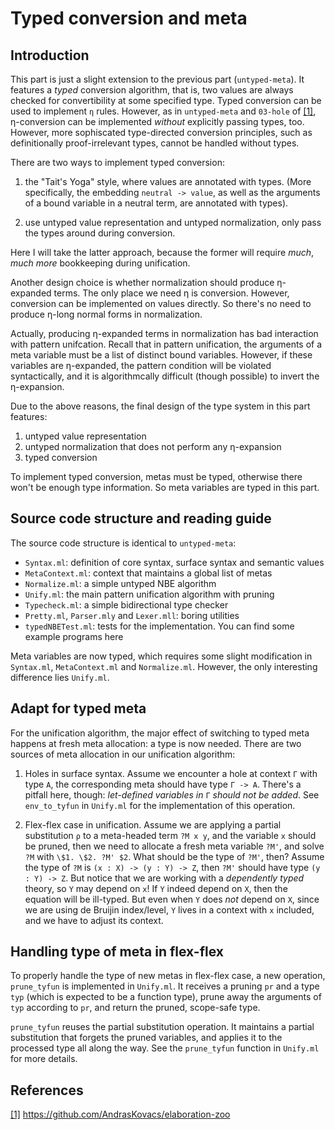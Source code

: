 # Typed conversion and meta

## Introduction

This part is just a slight extension to the previous part (`untyped-meta`).
It features a *typed* conversion algorithm,
that is, two values are always checked for convertibility at some specified type.
Typed conversion can be used to implement `η` rules.
However, as in `untyped-meta` and `03-hole` of [[1]](#ref1),
η-conversion can be implemented *without* explicitly passing types, too.
However, more sophiscated type-directed conversion principles,
such as definitionally proof-irrelevant types,
cannot be handled without types.

There are two ways to implement typed conversion:

1. the "Tait's Yoga" style, where values are annotated with types.
(More specifically, the embedding `neutral -> value`,
as well as the arguments of a bound variable in a neutral term,
are annotated with types).

1. use untyped value representation and untyped normalization,
only pass the types around during conversion.

Here I will take the latter approach,
because the former will require *much*, *much more* bookkeeping during unification.

Another design choice is whether normalization should produce η-expanded terms.
The only place we need η is conversion.
However, conversion can be implemented on values directly.
So there's no need to produce η-long normal forms in normalization.

Actually, producing η-expanded terms in normalization has bad interaction with pattern unifcation.
Recall that in pattern unification,
the arguments of a meta variable must be a list of distinct bound variables.
However, if these variables are η-expanded,
the pattern condition will be violated syntactically,
and it is algorithmcally difficult (though possible) to invert the η-expansion.

Due to the above reasons, the final design of the type system in this part features:

1. untyped value representation
1. untyped normalization that does not perform any η-expansion
1. typed conversion

To implement typed conversion,
metas must be typed, otherwise there won't be enough type information.
So meta variables are typed in this part.


## Source code structure and reading guide

The source code structure is identical to `untyped-meta`:

- `Syntax.ml`: definition of core syntax, surface syntax and semantic values
- `MetaContext.ml`: context that maintains a global list of metas
- `Normalize.ml`: a simple untyped NBE algorithm
- `Unify.ml`: the main pattern unification algorithm with pruning
- `Typecheck.ml`: a simple bidirectional type checker
- `Pretty.ml`, `Parser.mly` and `Lexer.mll`: boring utilities
- `typedNBETest.ml`: tests for the implementation. You can find some example programs here

Meta variables are now typed,
which requires some slight modification in `Syntax.ml`, `MetaContext.ml` and `Normalize.ml`.
However, the only interesting difference lies `Unify.ml`.


## Adapt for typed meta

For the unification algorithm,
the major effect of switching to typed meta happens at fresh meta allocation:
a type is now needed.
There are two sources of meta allocation in our unification algorithm:

1. Holes in surface syntax.
Assume we encounter a hole at context `Γ` with type `A`,
the corresponding meta should have type `Γ -> A`.
There's a pitfall here, though: *let-defined variables in* `Γ` *should not be added*.
See `env_to_tyfun` in `Unify.ml` for the implementation of this operation.

1. Flex-flex case in unification.
Assume we are applying a partial substitution `ρ` to a meta-headed term `?M x y`,
and the variable `x` should be pruned, then we need to allocate a fresh meta variable `?M'`,
and solve `?M` with `\$1. \$2. ?M' $2`.
What should be the type of `?M'`, then?
Assume the type of `?M` is `(x : X) -> (y : Y) -> Z`,
then `?M'` should have type `(y : Y) -> Z`.
But notice that we are working with a *dependently typed* theory, so `Y` may depend on `x`!
If `Y` indeed depend on `X`, then the equation will be ill-typed.
But even when `Y` does *not* depend on `X`, since we are using de Bruijin index/level,
`Y` lives in a context with `x` included, and we have to adjust its context.

## Handling type of meta in flex-flex

To properly handle the type of new metas in flex-flex case,
a new operation, `prune_tyfun` is implemented in `Unify.ml`.
It receives a pruning `pr` and a type `typ` (which is expected to be a function type),
prune away the arguments of `typ` according to `pr`,
and return the pruned, scope-safe type.

`prune_tyfun` reuses the partial substitution operation.
It maintains a partial substitution that forgets the pruned variables,
and applies it to the processed type all along the way.
See the `prune_tyfun` function in `Unify.ml` for more details.


## References

<a id="ref1" href="https://github.com/AndrasKovacs/elaboration-zoo">[1]</a>
<https://github.com/AndrasKovacs/elaboration-zoo>
